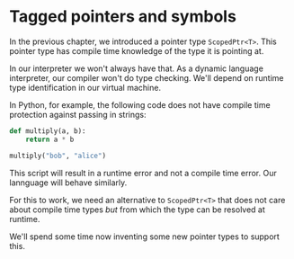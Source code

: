 # Tagged pointers and symbols

In the previous chapter, we introduced a pointer type `ScopedPtr<T>`. This
pointer type has compile time knowledge of the type it is pointing at.

In our interpreter we won't always have that. As a dynamic language
interpreter, our compiler won't do type checking. We'll depend on runtime
type identification in our virtual machine.

In Python, for example, the following code does not have compile time
protection against passing in strings:

```python
def multiply(a, b):
    return a * b

multiply("bob", "alice")
```

This script will result in a runtime error and not a compile time error.
Our lannguage will behave similarly.

For this to work, we need an alternative to `ScopedPtr<T>` that does not
care about compile time types _but_ from which the type can be resolved
at runtime.

We'll spend some time now inventing some new pointer types to support this.
